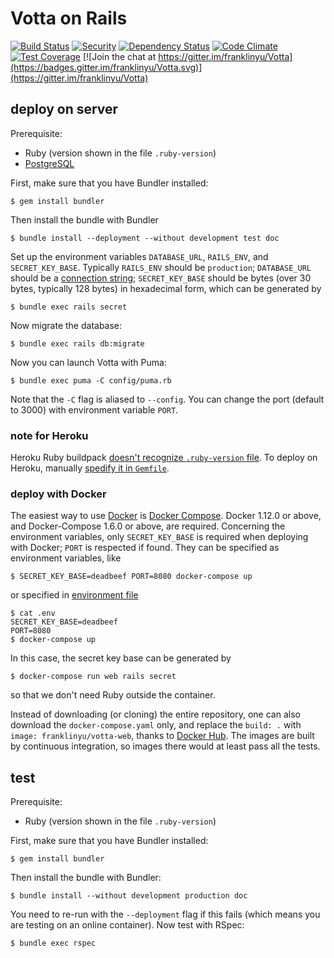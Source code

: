 # Votta on Rails

[![Build Status](https://semaphoreci.com/api/v1/franklinyu/votta-on-rails/branches/master/badge.svg)](https://semaphoreci.com/franklinyu/votta-on-rails)
[![Security](https://hakiri.io/github/franklinyu/Votta-on-Rails/master.svg)](https://hakiri.io/github/franklinyu/Votta-on-Rails/master)
[![Dependency Status](https://gemnasium.com/badges/github.com/franklinyu/Votta-on-Rails.svg)](https://gemnasium.com/github.com/franklinyu/Votta-on-Rails)
[![Code Climate](https://codeclimate.com/github/franklinyu/Votta-on-Rails/badges/gpa.svg)](https://codeclimate.com/github/franklinyu/Votta-on-Rails)
[![Test Coverage](https://codeclimate.com/github/franklinyu/Votta-on-Rails/badges/coverage.svg)](https://codeclimate.com/github/franklinyu/Votta-on-Rails/coverage)
[![Join the chat at https://gitter.im/franklinyu/Votta](https://badges.gitter.im/franklinyu/Votta.svg)](https://gitter.im/franklinyu/Votta)

## deploy on server

Prerequisite:

 * Ruby (version shown in the file `.ruby-version`)
 * [PostgreSQL][]

[PostgreSQL]: https://www.postgresql.org/download/

First, make sure that you have Bundler installed:

    $ gem install bundler

Then install the bundle with Bundler

    $ bundle install --deployment --without development test doc

Set up the environment variables `DATABASE_URL`, `RAILS_ENV`, and
`SECRET_KEY_BASE`. Typically `RAILS_ENV` should be `production`; `DATABASE_URL`
should be a [connection string][]; `SECRET_KEY_BASE` should be bytes (over 30
bytes, typically 128 bytes) in hexadecimal form, which can be generated by

    $ bundle exec rails secret

Now migrate the database:

    $ bundle exec rails db:migrate

Now you can launch Votta with Puma:

    $ bundle exec puma -C config/puma.rb

Note that the `-C` flag is aliased to `--config`. You can change the port
(default to 3000) with environment variable `PORT`.

[connection string]: https://www.postgresql.org/docs/9.6/static/libpq-connect.html#LIBPQ-CONNSTRING

### note for Heroku

Heroku Ruby buildpack [doesn't recognize `.ruby-version` file][ruby-version].
To deploy on Heroku, manually [spedify it in `Gemfile`][bundle-ruby].

[bundle-ruby]: https://bundler.io/v1.15/gemfile_ruby.html
[ruby-version]: https://github.com/heroku/heroku-buildpack-ruby/issues/568

### deploy with Docker

The easiest way to use [Docker][] is [Docker Compose][]. Docker 1.12.0 or above,
and Docker-Compose 1.6.0 or above, are required. Concerning the environment
variables, only `SECRET_KEY_BASE` is required when deploying with Docker; `PORT`
is respected if found. They can be specified as environment variables, like

    $ SECRET_KEY_BASE=deadbeef PORT=8080 docker-compose up

or specified in [environment file][]

    $ cat .env
    SECRET_KEY_BASE=deadbeef
    PORT=8080
    $ docker-compose up

[Docker]: https://www.docker.com/
[Docker Compose]: https://docs.docker.com/compose/
[environment file]: https://docs.docker.com/compose/env-file/

In this case, the secret key base can be generated by

    $ docker-compose run web rails secret

so that we don't need Ruby outside the container.

Instead of downloading (or cloning) the entire repository, one can also download
the `docker-compose.yaml` only, and replace the `build: .` with
`image: franklinyu/votta-web`, thanks to [Docker Hub]. The images are built by
continuous integration, so images there would at least pass all the tests.

[Docker Hub]: https://hub.docker.com/r/franklinyu/votta-web/

## test

Prerequisite:

 * Ruby (version shown in the file `.ruby-version`)

First, make sure that you have Bundler installed:

    $ gem install bundler

Then install the bundle with Bundler:

    $ bundle install --without development production doc

You need to re-run with the `--deployment` flag if this fails (which means you
are testing on an online container). Now test with RSpec:

    $ bundle exec rspec
